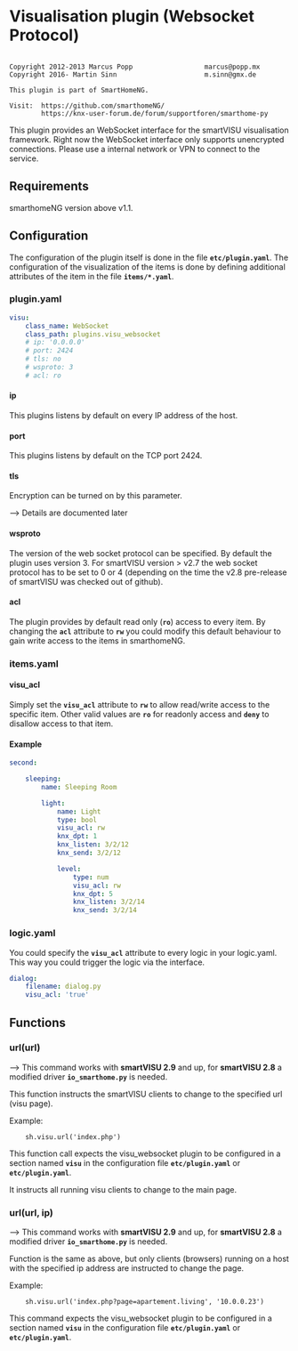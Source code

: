 # Visualisation plugin (Websocket Protocol)

```

Copyright 2012-2013 Marcus Popp                  marcus@popp.mx
Copyright 2016- Martin Sinn                      m.sinn@gmx.de

This plugin is part of SmartHomeNG.

Visit:  https://github.com/smarthomeNG/
        https://knx-user-forum.de/forum/supportforen/smarthome-py

```

This plugin provides an WebSocket interface for the smartVISU visualisation framework.
Right now the WebSocket interface only supports unencrypted connections. Please use a internal network or VPN to connect to the service.

## Requirements
smarthomeNG version above v1.1.

## Configuration
The configuration of the plugin itself is done in the file **`etc/plugin.yaml`**. The configuration of the visualization of the items is done by defining additional attributes of the item in the file **`items/*.yaml`**.

### plugin.yaml

```yaml
visu:
    class_name: WebSocket
    class_path: plugins.visu_websocket
    # ip: '0.0.0.0'
    # port: 2424
    # tls: no
    # wsproto: 3
    # acl: ro
```

#### ip
This plugins listens by default on every IP address of the host.

#### port
This plugins listens by default  on the TCP port 2424.

#### tls
Encryption can be turned on by this parameter.

--> Details are documented later

#### wsproto
The version of the web socket protocol can be specified. By default the plugin uses version 3. For smartVISU version > v2.7 the web socket protocol has to be set to 0 or 4 (depending on the time the v2.8 pre-release of smartVISU was checked out of github).

#### acl
The plugin provides by default read only (**`ro`**) access to every item. By changing the **`acl`** attribute to **`rw`** you could modify this default behaviour to gain write access to the items in smarthomeNG.


### items.yaml

#### visu_acl
Simply set the **`visu_acl`** attribute to **`rw`** to allow read/write access to the specific item.
Other valid values are **`ro`** for readonly access and **`deny`** to disallow access to that item.

#### Example

```yaml
second:

    sleeping:
        name: Sleeping Room

        light:
            name: Light
            type: bool
            visu_acl: rw
            knx_dpt: 1
            knx_listen: 3/2/12
            knx_send: 3/2/12

            level:
                type: num
                visu_acl: rw
                knx_dpt: 5
                knx_listen: 3/2/14
                knx_send: 3/2/14
```

### logic.yaml
You could specify the **`visu_acl`** attribute to every logic in your logic.yaml. This way you could trigger the logic via the interface.

```yaml
dialog:
    filename: dialog.py
    visu_acl: 'true'
```
## Functions

### url(url)

--> This command works with **smartVISU 2.9** and up, for **smartVISU 2.8** a modified driver **`io_smarthome.py`** is needed.

This function instructs the smartVISU clients to change to the specified url (visu page).

Example:

```
	sh.visu.url('index.php')
```

This function call expects the visu_websocket plugin to be configured in a section named **`visu`** in the configuration file **`etc/plugin.yaml`** or **`etc/plugin.yaml`**.

It instructs all running visu clients to change to the main page.


### url(url, ip)

--> This command works with **smartVISU 2.9** and up, for **smartVISU 2.8** a modified driver **`io_smarthome.py`** is needed.

Function is the same as above, but only clients (browsers) running on a host with the specified ip address are instructed to change the page.

Example:

```
	sh.visu.url('index.php?page=apartement.living', '10.0.0.23')
```

This command expects the visu_websocket plugin to be configured in a section named **`visu`** in the configuration file **`etc/plugin.yaml`** or **`etc/plugin.yaml`**.
